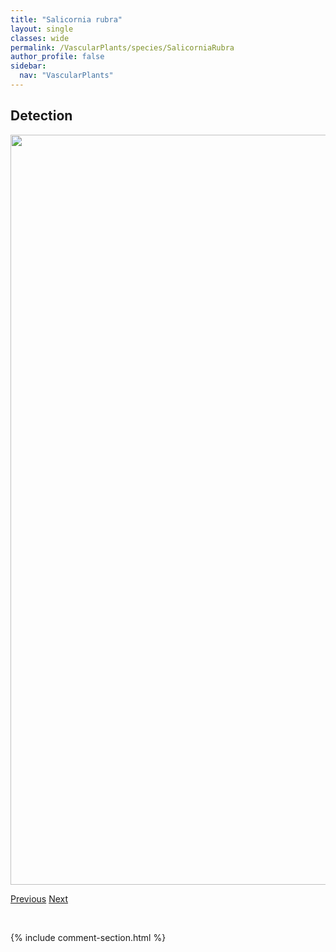 ```yaml
---
title: "Salicornia rubra"
layout: single
classes: wide
permalink: /VascularPlants/species/SalicorniaRubra
author_profile: false
sidebar:
  nav: "VascularPlants"
---
```


<h2>Detection</h2>

<a href="https://drive.google.com/uc?export=view&id=1CXkE6ugS2lAC1xl7RHQphMmjSAGtE2T1">
<img src="https://drive.google.com/uc?export=view&id=1CXkE6ugS2lAC1xl7RHQphMmjSAGtE2T1" height = "1200" width = "800">
</a>


<a href="/DevelopmentWebsite/VascularPlants/species/SagittariaLatifolia" class="pagination--pager" title="Sagittaria latifolia">Previous</a> <a href="/DevelopmentWebsite/VascularPlants/species/Salix" class="pagination--pager" title="Willows">Next</a>

<p>&nbsp;</p>

{% include comment-section.html %}
